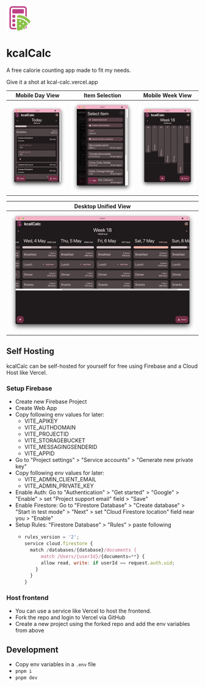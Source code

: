 <img src="./static/favicon.svg" width="64" height="64" alt="" />

# kcalCalc

A free calorie counting app made to fit my needs.

Give it a shot at kcal-calc.vercel.app

| Mobile Day View                       | Item Selection                                          | Mobile Week View                          |
| ------------------------------------- | ------------------------------------------------------- | ----------------------------------------- |
| ![DayView](./screenshots/DayView.png) | ![SelectItemSearch](./screenshots/SelectItemSearch.png) | ![WeekGraph](./screenshots/WeekGraph.png) |

| Desktop Unified View                           |
| ---------------------------------------------- |
| ![Unified View](./screenshots/UnifiedView.png) |

## Self Hosting

kcalCalc can be self-hosted for yourself for free using Firebase and a Cloud Host like Vercel.

### Setup Firebase

- Create new Firebase Project
- Create Web App
- Copy following env values for later:
  - VITE_APIKEY
  - VITE_AUTHDOMAIN
  - VITE_PROJECTID
  - VITE_STORAGEBUCKET
  - VITE_MESSAGINGSENDERID
  - VITE_APPID
- Go to "Project settings" > "Service accounts" > "Generate new private key"
- Copy following env values for later:
  - VITE_ADMIN_CLIENT_EMAIL
  - VITE_ADMIN_PRIVATE_KEY
- Enable Auth: Go to "Authentication" > "Get started" > "Google" > "Enable" > set "Project support email" field > "Save"
- Enable Firestore: Go to "Firestore Database" > "Create database" > "Start in test mode" > "Next" > set "Cloud Firestore location" field near you > "Enable"
- Setup Rules: "Firestore Database" > "Rules" > paste following
  - ```js
    rules_version = '2';
    service cloud.firestore {
      match /databases/{database}/documents {
          match /Users/{userId}/{documents=**} {
          allow read, write: if userId == request.auth.uid;
        }
      }
    }
    ```

### Host frontend

- You can use a service like Vercel to host the frontend.
- Fork the repo and login to Vercel via GitHub
- Create a new project using the forked repo and add the env variables from above

## Development

- Copy env variables in a `.env` file
- `pnpm i`
- `pnpm dev`
